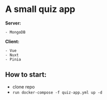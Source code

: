 # A small quiz app

**Server:**

```
- MongoDB
```

**Client:**

```
- Vue
- Nuxt
- Pinia
```

## How to start:

- clone repo
- `run docker-compose -f quiz-app.yml up -d`

